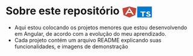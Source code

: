 # Sobre este repositório <img align="center" alt="Karen-docker" height="30" width="40" src="https://raw.githubusercontent.com/devicons/devicon/master/icons/angularjs/angularjs-plain.svg"><img align="center" alt="Karen-docker" height="30" width="40" src="https://raw.githubusercontent.com/devicons/devicon/master/icons/typescript/typescript-plain.svg">
- Aqui estou colocando os projetos menores que estou desenvolvendo em Angular, de acordo com a evolução do meu aprendizado.
- Cada projeto contém um arquivo README explicando suas funcionalidades, e imagens de demonstração

